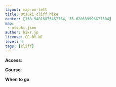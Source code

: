 ```yaml
---
layout: map-on-left
title: Otsuki cliff hike
center: [138.94816875457764, 35.620639996677504]
map: 
 - otsuki.json
author: hikr.jp
license: CC-BY-NC
level: 4
tags: [cliff]
---
```


**Access**:

**Course**:



**When to go**: